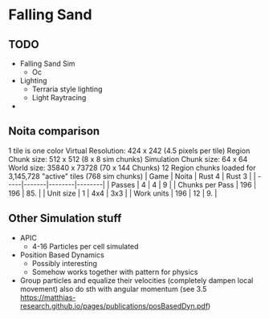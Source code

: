 # Falling Sand

## TODO

- Falling Sand Sim
    - Oc
- Lighting
    - Terraria style lighting
    - Light Raytracing
- 

## Noita comparison 
1 tile is one color
Virtual Resolution: 424 x 242 (4.5 pixels per tile)
Region Chunk size: 512 x 512 (8 x 8 sim chunks)
Simulation Chunk size: 64 x 64
World size: 35840 x 73728 (70 x 144 Chunks)
12 Region chunks loaded for 3,145,728 "active" tiles (768 sim chunks)
| Game | Noita | Rust 4 | Rust 3 |
| -----|-------|--------|--------|
| Passes | 4 | 4 | 9 | 
| Chunks per Pass | 196 | 196 | 85. |
| Unit size | 1 | 4x4 | 3x3 |
| Work units | 196 | 12 | 9. |

## Other Simulation stuff
- APIC
    - 4-16 Particles per cell simulated
- Position Based Dynamics
    - Possibly interesting
    - Somehow works together with pattern for physics
- Group particles and equalize their velocities (completely dampen local movement) also do sth with angular momentum (see 3.5 https://matthias-research.github.io/pages/publications/posBasedDyn.pdf)